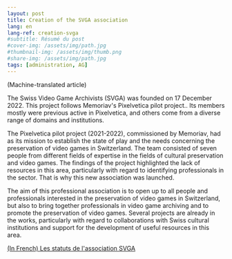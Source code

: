 ```yaml
---
layout: post
title: Creation of the SVGA association
lang: en
lang-ref: creation-svga
#subtitle: Résumé du post
#cover-img: /assets/img/path.jpg
#thumbnail-img: /assets/img/thumb.png
#share-img: /assets/img/path.jpg
tags: [administration, AG]
---
```


(Machine-translated article)

The Swiss Video Game Archivists (SVGA) was founded on 17 December 2022. This project follows Memoriav's Pixelvetica pilot project.. Its members mostly were previous active in Pixelvetica, and others come from a diverse range of domains and institutions.

The Pixelvetica pilot project (2021-2022), commissioned by Memoriav, had as its mission to establish the state of play and the needs concerning the preservation of video games in Switzerland. The team consisted of seven people from different fields of expertise in the fields of cultural preservation and video games. The findings of the project highlighted the lack of resources in this area, particularly with regard to identifying professionals in the sector. That is why this new association was launched.

The aim of this professional association is to open up to all people and professionals interested in the preservation of video games in Switzerland, but also to bring together professionals in video game archiving and to promote the preservation of video games. Several projects are already in the works, particularly with regard to collaborations with Swiss cultural institutions and support for the development of useful resources in this area.

[(In French) Les statuts de l'association SVGA](../statuts/)
